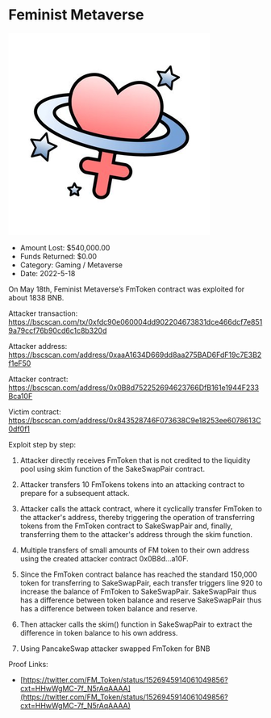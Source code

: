 # Feminist Metaverse
![Feminist Metaverse](/rektimages/Feminist-Metaverse.png)
- Amount Lost: $540,000.00
- Funds Returned: $0.00
- Category: Gaming / Metaverse
- Date: 2022-5-18

On May 18th, Feminist Metaverse’s FmToken contract was exploited for about 1838 BNB.

  


Attacker transaction: https://bscscan.com/tx/0xfdc90e060004dd902204673831dce466dcf7e8519a79ccf76b90cd6c1c8b320d 

Attacker address: https://bscscan.com/address/0xaaA1634D669dd8aa275BAD6FdF19c7E3B2f1eF50

Attacker contract: https://bscscan.com/address/0x0B8d752252694623766DfB161e1944F233Bca10F

Victim contract: https://bscscan.com/address/0x843528746F073638C9e18253ee6078613C0df0f1

  


Exploit step by step:

1) Attacker directly receives FmToken that is not credited to the liquidity pool using skim function of the SakeSwapPair contract.

2) Attacker transfers 10 FmTokens tokens into an attacking contract to prepare for a subsequent attack.

3) Attacker calls the attack contract, where it cyclically transfer FmToken to the attacker's address, thereby triggering the operation of transferring tokens from the FmToken contract to SakeSwapPair and, finally, transferring them to the attacker's address through the skim function.

4) Multiple transfers of small amounts of FM token to their own address using the created attacker contract 0x0B8d…a10F.

5) Since the FmToken contract balance has reached the standard 150,000 token for transferring to SakeSwapPair, each transfer triggers line 920 to increase the balance of FmToken  to SakeSwapPair. SakeSwapPair thus has a difference between token balance and reserve SakeSwapPair thus has a difference between token balance and reserve.

6) Then attacker calls the skim() function in SakeSwapPair to extract the difference in token balance to his own address.

7) Using PancakeSwap attacker swapped FmToken for BNB


Proof Links:
- [https://twitter.com/FM_Token/status/1526945914061049856?cxt=HHwWgMC-7f_N5rAqAAAA](https://twitter.com/FM_Token/status/1526945914061049856?cxt=HHwWgMC-7f_N5rAqAAAA)


